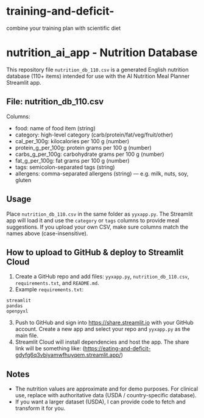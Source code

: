 # training-and-deficit-
combine your training plan with scientific diet 
# nutrition_ai_app - Nutrition Database

This repository file `nutrition_db_110.csv` is a generated English nutrition database (110+ items) intended for use with the AI Nutrition Meal Planner Streamlit app.

## File: nutrition_db_110.csv
Columns:
- food: name of food item (string)
- category: high-level category (carb/protein/fat/veg/fruit/other)
- cal_per_100g: kilocalories per 100 g (number)
- protein_g_per_100g: protein grams per 100 g (number)
- carbs_g_per_100g: carbohydrate grams per 100 g (number)
- fat_g_per_100g: fat grams per 100 g (number)
- tags: semicolon-separated tags (string)
- allergens: comma-separated allergens (string) — e.g. milk, nuts, soy, gluten

## Usage
Place `nutrition_db_110.csv` in the same folder as `yyxapp.py`. The Streamlit app will load it and use the `category` or `tags` columns to provide meal suggestions. If you upload your own CSV, make sure columns match the names above (case-insensitive).

## How to upload to GitHub & deploy to Streamlit Cloud
1. Create a GitHub repo and add files: `yyxapp.py`, `nutrition_db_110.csv`, `requirements.txt`, and `README.md`.
2. Example `requirements.txt`:
```
streamlit
pandas
openpyxl
```
3. Push to GitHub and sign into https://share.streamlit.io with your GitHub account. Create a new app and select your repo and `yyxapp.py` as the main file.
4. Streamlit Cloud will install dependencies and host the app. The share link will be something like:
(https://eating-and-deficit-gdyfg6q3vbiyamwfhuyqem.streamlit.app/)

## Notes
- The nutrition values are approximate and for demo purposes. For clinical use, replace with authoritative data (USDA / country-specific database).
- If you want a larger dataset (USDA), I can provide code to fetch and transform it for you.
